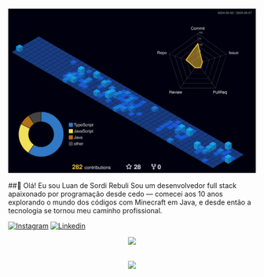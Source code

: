 ![](./profile-3d-contrib/profile-night-view.svg)

##👋 Olá! Eu sou Luan de Sordi Rebuli
Sou um desenvolvedor full stack apaixonado por programação desde cedo — comecei aos 10 anos explorando o mundo dos códigos com Minecraft em Java, e desde então a tecnologia se tornou meu caminho profissional.

[![Instagram](https://img.shields.io/badge/Instagram-E4405F?style=for-the-badge&logo=instagram&logoColor=white)](https://www.instagram.com/luan.rebuli/)
[![Linkedin](https://img.shields.io/badge/LinkedIn-0077B5?style=for-the-badge&logo=linkedin&logoColor=white)](https://www.linkedin.com/in/luan-de-sordi-rebuli-8ab545219/)

  <div align="center" >
<a href="https://skillicons.dev"   >
  <img src="https://skillicons.dev/icons?i=git,vscode,javascript,typescript,java,lua,css,html,react,next,vite,tailwind,nodejs,nextjs,express,next,docker,figma,github,jest,linux,postman,styledcomponents,vercel,mongodb,postgres," />
</a>
  <br />

  </div>

 
##
   <div align="center" >
     <img src="https://github-profile-trophy.vercel.app/?username=isaac545454&row=1&column=6&theme=dracula&margin-w=15&margin-h=15"/>
  </div>
  

<br clear="both">


